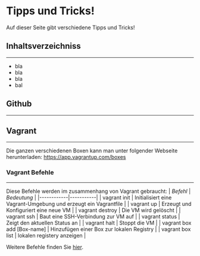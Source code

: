 # Tipps und Tricks!

Auf dieser Seite gibt verschiedene Tipps und Tricks!

## Inhaltsverzeichniss
***
- bla
- bla
- bla
- bal


## Github
***


## Vagrant
***
Die ganzen verschiedenen Boxen kann man unter folgender Webseite herunterladen: https://app.vagrantup.com/boxes
### Vagrant Befehle
***

Diese Befehle werden im zusammenhang von Vagrant gebraucht:
| *Befehl*     | *Bedeutung* |
|------------|-----------|
| vagrant init | Initialisiert eine Vagrant-Umgebung und erzeugt ein Vagrantfile    |
| vagrant up | Erzeugt und Konfiguriert eine neue VM    |
| vagrant destroy        | Die VM wird gelöscht     |
| vagrant ssh | Baut eine SSH-Verbindung zur VM auf    |
| vagrant status | Zeigt den aktuellen Status an    |
| vagrant halt | Stoppt die VM    |
| vagrant box add [Box-name]         | Hinzufügen einer Box zur lokalen Registry       |
| vagrant box list | lokalen registery anzeigen    |

Weitere Befehle finden Sie [hier](https://www.vagrantup.com/docs/cli/).